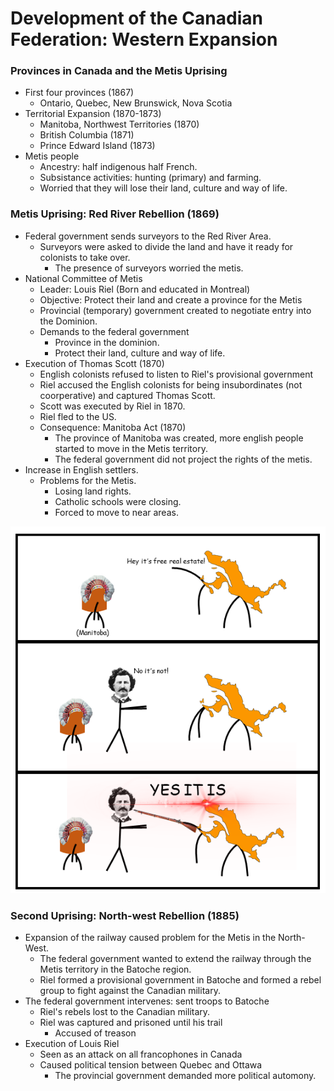 # Development of the Canadian Federation: Western Expansion

### Provinces in Canada and the Metis Uprising

* First four provinces (1867)
  * Ontario, Quebec, New Brunswick, Nova Scotia
* Territorial Expansion (1870-1873)
  * Manitoba, Northwest Territories (1870)
  * British Columbia (1871)
  * Prince Edward Island (1873)
* Metis people
  * Ancestry: half indigenous half French.
  * Subsistance activities: hunting (primary) and farming.
  * Worried that they will lose their land, culture and way of life.

### Metis Uprising: Red River Rebellion (1869)

* Federal government sends surveyors to the Red River Area.
  * Surveyors were asked to divide the land and have it ready for colonists to take over.
    * The presence of surveyors worried the metis.
* National Committee of Metis
  * Leader: Louis Riel (Born and educated in Montreal)
  * Objective: Protect their land and create a province for the Metis
  * Provincial (temporary) government created to negotiate entry into the Dominion.
  * Demands to the federal government
    * Province in the dominion.
    * Protect their land, culture and way of life.
* Execution of Thomas Scott (1870)
  * English colonists refused to listen to Riel's provisional government
  * Riel accused the English colonists for being insubordinates (not coorperative) and captured Thomas Scott.
  * Scott was executed by Riel in 1870.
  * Riel fled to the US.
  * Consequence: Manitoba Act (1870)
    * The province of Manitoba was created, more english people started to move in the Metis territory.
    * The federal government did not project the rights of the metis.
* Increase in English settlers.
  * Problems for the Metis.
    * Losing land rights.
    * Catholic schools were closing.
    * Forced to move to near areas.

![FREE REAL ESTATE](./img/m4.png)

### Second Uprising: North-west Rebellion (1885)

* Expansion of the railway caused problem for the Metis in the North-West.
  * The federal government wanted to extend the railway through the Metis territory in the Batoche region.
  * Riel formed a provisional government in Batoche and formed a rebel group to fight against the Canadian military.
* The federal government intervenes: sent troops to Batoche
  * Riel's rebels lost to the Canadian military.
  * Riel was captured and prisoned until his trail
    * Accused of treason
* Execution of Louis Riel
  * Seen as an attack on all francophones in Canada
  * Caused political tension between Quebec and Ottawa
    * The provincial government demanded more political automony.